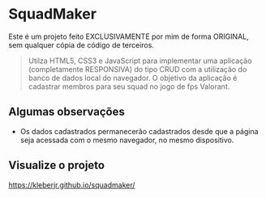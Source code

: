 # SquadMaker

Este é um projeto feito EXCLUSIVAMENTE por mim de forma ORIGINAL, sem qualquer cópia de código de terceiros.

> Utilza HTML5, CSS3 e JavaScript para implementar uma aplicação (completamente RESPONSIVA) do tipo CRUD com a utilização do banco de dados local do navegador. O objetivo da aplicação é cadastrar membros para seu squad no jogo de fps Valorant. 

## Algumas observações
- Os dados cadastrados permanecerão cadastrados desde que a página seja acessada com o mesmo navegador, no mesmo dispositivo.

## Visualize o projeto
https://kleberjr.github.io/squadmaker/
